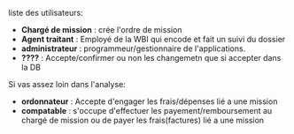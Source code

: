 liste des utilisateurs:

- **Chargé de mission** : crée l'ordre de mission
- **Agent traitant** : Employé de la WBI qui encode et fait un suivi du dossier
- **administrateur** : programmeur/gestionnaire de l'applications.
- **????** : Accepte/confirmer ou non les changemetn que si accepter dans la DB


Si vas assez loin dans l'analyse:

- **ordonnateur** : Accepte d'engager les frais/dépenses lié a une mission
- **compatable** : s'occupe d'effectuer les payement/remboursement au chargé de mission ou de payer les frais(factures) lié a une mission
